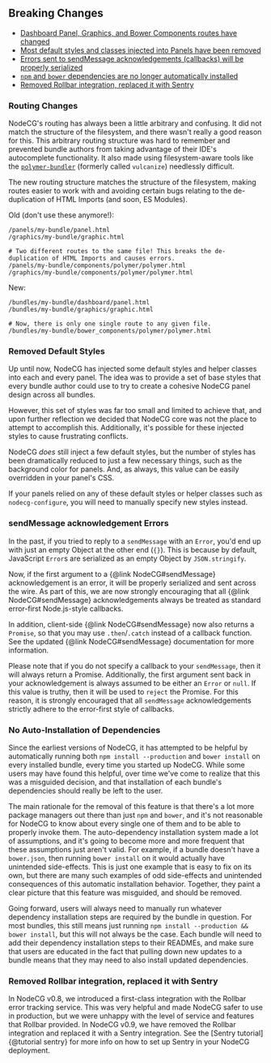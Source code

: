 ## Breaking Changes
- [Dashboard Panel, Graphics, and Bower Components routes have changed](#routing-changes)
- [Most default styles and classes injected into Panels have been removed](#removed-default-styles)
- [Errors sent to sendMessage acknowledgements (callbacks) will be properly serialized](#ack-errors)
- [`npm` and `bower` dependencies are no longer automatically installed](#no-auto-deps)
- [Removed Rollbar integration, replaced it with Sentry](#removed-rollbar-added-sentry)

<h3 id="routing-changes">Routing Changes</h3>

NodeCG's routing has always been a little arbitrary and confusing. It did not match the structure of the filesystem, and there wasn't really a good reason for this. This arbitrary routing structure was hard to remember and prevented bundle authors from taking advantage of their IDE's autocomplete functionality. It also made using filesystem-aware tools like the [`polymer-bundler`](https://github.com/Polymer/polymer-bundler) (formerly called `vulcanize`) needlessly difficult.

The new routing structure matches the structure of the filesystem, making routes easier to work with and avoiding certain bugs relating to the de-duplication of HTML Imports (and soon, ES Modules).

Old (don't use these anymore!):
```
/panels/my-bundle/panel.html
/graphics/my-bundle/graphic.html

# Two different routes to the same file! This breaks the de-duplication of HTML Imports and causes errors.
/panels/my-bundle/components/polymer/polymer.html
/graphics/my-bundle/components/polymer/polymer.html
```

New:
```
/bundles/my-bundle/dashboard/panel.html
/bundles/my-bundle/graphics/graphic.html

# Now, there is only one single route to any given file.
/bundles/my-bundle/bower_components/polymer/polymer.html
```

<h3 id="removed-default-styles">Removed Default Styles</h3>

Up until now, NodeCG has injected some default styles and helper classes into each and every panel. The idea was to provide a set of base styles that every bundle author could use to try to create a cohesive NodeCG panel design across all bundles.

However, this set of styles was far too small and limited to achieve that, and upon further reflection we decided that NodeCG core was not the place to attempt to accomplish this. Additionally, it's possible for these injected styles to cause frustrating conflicts.

NodeCG _does_ still inject a few default styles, but the number of styles has been dramatically reduced to just a few necessary things, such as the background color for panels. And, as always, this value can be easily overridden in your panel's CSS.

If your panels relied on any of these default styles or helper classes such as `nodecg-configure`, you will need to manually specify new styles instead.

<h3 id="ack-errors">sendMessage acknowledgement Errors</h3>

In the past, if you tried to reply to a `sendMessage` with an `Error`, you'd end up with just an empty Object at the other end (`{}`). This is because by default, JavaScript `Error`s are serialized as an empty Object by `JSON.stringify`.

Now, if the first argument to a {@link NodeCG#sendMessage}  acknowledgement is an error, it will be properly serialized and sent across the wire. As part of this, we are now strongly encouraging that all {@link NodeCG#sendMessage} acknowledgements always be treated as standard error-first Node.js-style callbacks.

In addition, client-side {@link NodeCG#sendMessage}  now also returns a `Promise`, so that you may use `.then`/`.catch` instead of a callback function. See the updated {@link NodeCG#sendMessage} documentation for more information.

Please note that if you do not specify a callback to your `sendMessage`, then it will always return a Promise. Additionally, the first argument sent back in your acknowledgement is always assumed to be either an `Error` or `null`. If this value is truthy, then it will be used to `reject` the Promise. For this reason, it is strongly encouraged that all `sendMessage` acknowledgements strictly adhere to the error-first style of callbacks.

<h3 id="no-auto-deps">No Auto-Installation of Dependencies</h3>

Since the earliest versions of NodeCG, it has attempted to be helpful by automatically running both `npm install --production` and `bower install` on every installed bundle, every time you started up NodeCG. While some users may have found this helpful, over time we've come to realize that this was a misguided decision, and that installation of each bundle's dependencies should really be left to the user.

The main rationale for the removal of this feature is that there's a lot more package managers out there than just `npm` and `bower`, and it's not reasonable for NodeCG to know about every single one of them and to be able to properly invoke them. The auto-dependency installation system made a lot of assumptions, and it's going to become more and more frequent that these assumptions just aren't valid. For example, if a bundle doesn't have a `bower.json`, then running `bower install` on it would actually have unintended side-effects. This is just one example that is easy to fix on its own, but there are many such examples of odd side-effects and unintended consequences of this automatic installation behavior. Together, they paint a clear picture that this feature was misguided, and should be removed.

Going forward, users will always need to manually run whatever dependency installation steps are required by the bundle in question. For most bundles, this still means just running `npm install --production && bower install`, but this will not always be the case. Each bundle will need to add their dependency installation steps to their READMEs, and make sure that users are educated in the fact that pulling down new updates to a bundle means that they may need to also install updated dependencies. 

<h3 id="removed-rollbar-added-sentry">Removed Rollbar integration, replaced it with Sentry</h3>

In NodeCG v0.8, we introduced a first-class integration with the Rollbar error tracking service. This was very helpful and made NodeCG safer to use in production, but we were unhappy with the level of service and features that Rollbar provided. In NodeCG v0.9, we have removed the Rollbar integration and replaced it with a Sentry integration. See the [Sentry tutorial]{@tutorial sentry} for more info on how to set up Sentry in your NodeCG deployment.
